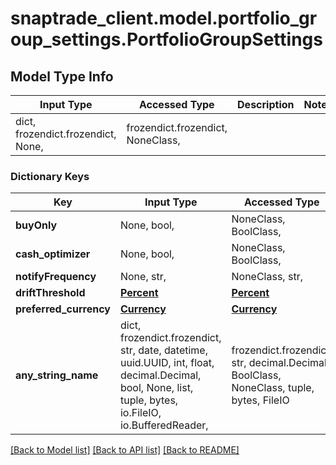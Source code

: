 # snaptrade_client.model.portfolio_group_settings.PortfolioGroupSettings

## Model Type Info
Input Type | Accessed Type | Description | Notes
------------ | ------------- | ------------- | -------------
dict, frozendict.frozendict, None,  | frozendict.frozendict, NoneClass,  |  | 

### Dictionary Keys
Key | Input Type | Accessed Type | Description | Notes
------------ | ------------- | ------------- | ------------- | -------------
**buyOnly** | None, bool,  | NoneClass, BoolClass,  |  | [optional] 
**cash_optimizer** | None, bool,  | NoneClass, BoolClass,  |  | [optional] 
**notifyFrequency** | None, str,  | NoneClass, str,  |  | [optional] 
**driftThreshold** | [**Percent**](Percent.md) | [**Percent**](Percent.md) |  | [optional] 
**preferred_currency** | [**Currency**](Currency.md) | [**Currency**](Currency.md) |  | [optional] 
**any_string_name** | dict, frozendict.frozendict, str, date, datetime, uuid.UUID, int, float, decimal.Decimal, bool, None, list, tuple, bytes, io.FileIO, io.BufferedReader,  | frozendict.frozendict, str, decimal.Decimal, BoolClass, NoneClass, tuple, bytes, FileIO | any string name can be used but the value must be the correct type | [optional]

[[Back to Model list]](../../README.md#documentation-for-models) [[Back to API list]](../../README.md#documentation-for-api-endpoints) [[Back to README]](../../README.md)

